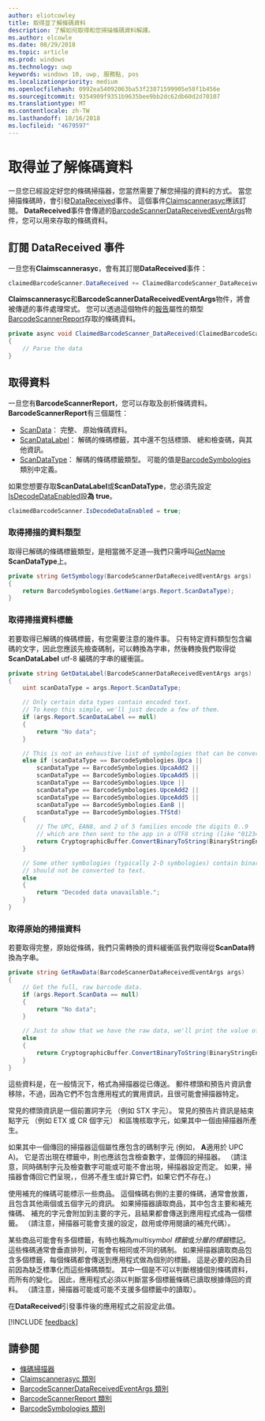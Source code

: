 ```yaml
---
author: eliotcowley
title: 取得並了解條碼資料
description: 了解如何取得和您掃描條碼資料解譯。
ms.author: elcowle
ms.date: 08/29/2018
ms.topic: article
ms.prod: windows
ms.technology: uwp
keywords: windows 10, uwp, 服務點, pos
ms.localizationpriority: medium
ms.openlocfilehash: 0992ea54092063ba53f23871599905e58f1b456e
ms.sourcegitcommit: 9354909f9351b9635bee9bb2dc62db60d2d70107
ms.translationtype: MT
ms.contentlocale: zh-TW
ms.lasthandoff: 10/16/2018
ms.locfileid: "4679597"
---
```

# <a name="obtain-and-understand-barcode-data"></a>取得並了解條碼資料

一旦您已經設定好您的條碼掃描器，您當然需要了解您掃描的資料的方式。 當您掃描條碼時，會引發[DataReceived](https://docs.microsoft.com/uwp/api/windows.devices.pointofservice.claimedbarcodescanner.datareceived)事件。 這個事件[Claimscannerasyc](https://docs.microsoft.com/uwp/api/windows.devices.pointofservice.claimedbarcodescanner)應該訂閱。 **DataReceived**事件會傳遞的[BarcodeScannerDataReceivedEventArgs](https://docs.microsoft.com/uwp/api/windows.devices.pointofservice.barcodescannerdatareceivedeventargs)物件，您可以用來存取的條碼資料。

## <a name="subscribe-to-the-datareceived-event"></a>訂閱 DataReceived 事件

一旦您有**Claimscannerasyc**，會有其訂閱**DataReceived**事件：

```cs
claimedBarcodeScanner.DataReceived += ClaimedBarcodeScanner_DataReceived;
```

**Claimscannerasyc**和**BarcodeScannerDataReceivedEventArgs**物件，將會被傳遞的事件處理常式。 您可以透過這個物件的[報告](https://docs.microsoft.com/uwp/api/windows.devices.pointofservice.barcodescannerdatareceivedeventargs.report#Windows_Devices_PointOfService_BarcodeScannerDataReceivedEventArgs_Report)屬性的類型[BarcodeScannerReport](https://docs.microsoft.com/uwp/api/windows.devices.pointofservice.barcodescannerreport)存取的條碼資料。

```cs
private async void ClaimedBarcodeScanner_DataReceived(ClaimedBarcodeScanner sender, BarcodeScannerDataReceivedEventArgs args)
{
    // Parse the data
}
```

## <a name="get-the-data"></a>取得資料

一旦您有**BarcodeScannerReport**，您可以存取及剖析條碼資料。 **BarcodeScannerReport**有三個屬性：

* [ScanData](https://docs.microsoft.com/uwp/api/windows.devices.pointofservice.barcodescannerreport.scandata)： 完整、 原始條碼資料。
* [ScanDataLabel](https://docs.microsoft.com/uwp/api/windows.devices.pointofservice.barcodescannerreport.scandatalabel)： 解碼的條碼標籤，其中還不包括標頭、 總和檢查碼，與其他資訊。
* [ScanDataType](https://docs.microsoft.com/uwp/api/windows.devices.pointofservice.barcodescannerreport.scandatatype)： 解碼的條碼標籤類型。 可能的值是[BarcodeSymbologies](https://docs.microsoft.com/uwp/api/windows.devices.pointofservice.barcodesymbologies)類別中定義。

如果您想要存取**ScanDataLabel**或**ScanDataType**，您必須先設定[IsDecodeDataEnabled](https://docs.microsoft.com/uwp/api/windows.devices.pointofservice.claimedbarcodescanner.isdecodedataenabled#Windows_Devices_PointOfService_ClaimedBarcodeScanner_IsDecodeDataEnabled)設**為 true**。

```cs
claimedBarcodeScanner.IsDecodeDataEnabled = true;
```

### <a name="get-the-scan-data-type"></a>取得掃描的資料類型

取得已解碼的條碼標籤類型，是相當微不足道&mdash;我們只需呼叫[GetName](https://docs.microsoft.com/uwp/api/windows.devices.pointofservice.barcodesymbologies.getname) **ScanDataType**上。

```cs
private string GetSymbology(BarcodeScannerDataReceivedEventArgs args)
{
    return BarcodeSymbologies.GetName(args.Report.ScanDataType);
}
```

### <a name="get-the-scan-data-label"></a>取得掃描資料標籤

若要取得已解碼的條碼標籤，有您需要注意的幾件事。 只有特定資料類型包含編碼的文字，因此您應該先檢查碼制，可以轉換為字串，然後轉換我們取得從**ScanDataLabel** utf-8 編碼的字串的緩衝區。

```cs
private string GetDataLabel(BarcodeScannerDataReceivedEventArgs args)
{
    uint scanDataType = args.Report.ScanDataType;

    // Only certain data types contain encoded text.
    // To keep this simple, we'll just decode a few of them.
    if (args.Report.ScanDataLabel == null)
    {
        return "No data";
    }

    // This is not an exhaustive list of symbologies that can be converted to a string.
    else if (scanDataType == BarcodeSymbologies.Upca ||
        scanDataType == BarcodeSymbologies.UpcaAdd2 ||
        scanDataType == BarcodeSymbologies.UpcaAdd5 ||
        scanDataType == BarcodeSymbologies.Upce ||
        scanDataType == BarcodeSymbologies.UpceAdd2 ||
        scanDataType == BarcodeSymbologies.UpceAdd5 ||
        scanDataType == BarcodeSymbologies.Ean8 ||
        scanDataType == BarcodeSymbologies.TfStd)
    {
        // The UPC, EAN8, and 2 of 5 families encode the digits 0..9
        // which are then sent to the app in a UTF8 string (like "01234").
        return CryptographicBuffer.ConvertBinaryToString(BinaryStringEncoding.Utf8, args.Report.ScanDataLabel);
    }

    // Some other symbologies (typically 2-D symbologies) contain binary data that
    // should not be converted to text.
    else
    {
        return "Decoded data unavailable.";
    }
}
```

### <a name="get-the-raw-scan-data"></a>取得原始的掃描資料

若要取得完整，原始從條碼，我們只需轉換的資料緩衝區我們取得從**ScanData**轉換為字串。

```cs
private string GetRawData(BarcodeScannerDataReceivedEventArgs args)
{
    // Get the full, raw barcode data.
    if (args.Report.ScanData == null)
    {
        return "No data";
    }

    // Just to show that we have the raw data, we'll print the value of the bytes.
    else
    {
        return CryptographicBuffer.ConvertBinaryToString(BinaryStringEncoding.Utf8, args.Report.ScanData);
    }
}
```

這些資料是，在一般情況下，格式為掃描器從已傳送。 郵件標頭和預告片資訊會移除，不過，因為它們不包含應用程式的實用資訊，且很可能會掃描器特定。

常見的標頭資訊是一個前置詞字元 （例如 STX 字元）。 常見的預告片資訊是結束點字元 （例如 ETX 或 CR 個字元） 和區塊核取字元，如果其中一個由掃描器所產生。

如果其中一個傳回的掃描器這個屬性應包含的碼制字元 (例如， **A**適用於 UPC A)。 它是否出現在標籤中，則也應該包含檢查數字，並傳回的掃描器。 （請注意，同時碼制字元及檢查數字可能或可能不會出現，掃描器設定而定。 如果，掃描器會傳回它們呈現，，但將不產生或計算它們，如果它們不存在。)

使用補充的條碼可能標示一些商品。 這個條碼右側的主要的條碼，通常會放置，且包含其他兩個或五個字元的資訊。 如果掃描器讀取商品，其中包含主要和補充條碼、 補充的字元會附加到主要的字元，且結果都會傳送到應用程式成為一個標籤。 （請注意，掃描器可能會支援的設定，啟用或停用閱讀的補充代碼）。

某些商品可能會有多個標籤，有時也稱為*multisymbol 標籤*或*分層的標籤*標記。 這些條碼通常會垂直排列，可能會有相同或不同的碼制。 如果掃描器讀取商品包含多個標籤，每個條碼都會傳送到應用程式做為個別的標籤。 這是必要的因為目前因為缺乏標準化而這些條碼類型。 其中一個是不可以判斷根據個別條碼資料，而所有的變化。 因此，應用程式必須以判斷當多個標籤條碼已讀取根據傳回的資料。 （請注意，掃描器可能或可能不支援多個標籤中的讀取）。

在**DataReceived**引發事件後的應用程式之前設定此值。

[!INCLUDE [feedback](./includes/pos-feedback.md)]

## <a name="see-also"></a>請參閱
* [條碼掃描器](pos-barcodescanner.md)
* [Claimscannerasyc 類別](https://docs.microsoft.com/uwp/api/windows.devices.pointofservice.barcodesymbologies.getname)
* [BarcodeScannerDataReceivedEventArgs 類別](https://docs.microsoft.com/uwp/api/windows.devices.pointofservice.barcodescannerdatareceivedeventargs)
* [BarcodeScannerReport 類別](https://docs.microsoft.com/uwp/api/windows.devices.pointofservice.barcodescannerreport)
* [BarcodeSymbologies 類別](https://docs.microsoft.com/uwp/api/windows.devices.pointofservice.barcodesymbologies)